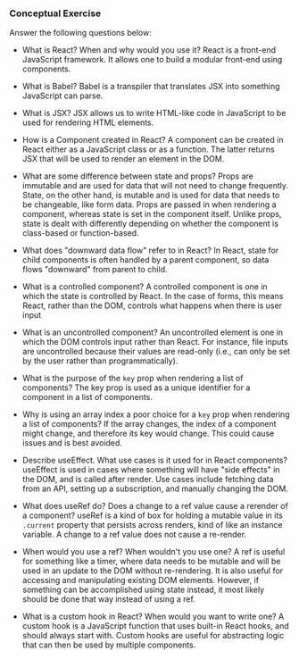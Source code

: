 ### Conceptual Exercise

Answer the following questions below:

- What is React? When and why would you use it?
React is a front-end JavaScript framework. It allows one to build a modular front-end using components.

- What is Babel?
Babel is a transpiler that translates JSX into something JavaScript can parse.

- What is JSX?
JSX allows us to write HTML-like code in JavaScript to be used for rendering HTML elements.

- How is a Component created in React?
A component can be created in React either as a JavaScript class or as a function. The latter returns JSX that will be used to render an element in the DOM.

- What are some difference between state and props?
Props are immutable and are used for data that will not need to change frequently. State, on the other hand, is mutable and is used for data that needs to be changeable, like form data. Props are passed in when rendering a component, whereas state is set in the component itself. Unlike props, state is dealt with differently depending on whether the component is class-based or function-based.

- What does "downward data flow" refer to in React?
In React, state for child components is often handled by a parent component, so data flows "downward" from parent to child.

- What is a controlled component?
A controlled component is one in which the state is controlled by React. In the case of forms, this means React, rather than the DOM, controls what happens when there is user input

- What is an uncontrolled component?
An uncontrolled element is one in which the DOM controls input rather than React. For instance, file inputs are uncontrolled because their values are read-only (i.e., can only be set by the user rather than programmatically).

- What is the purpose of the `key` prop when rendering a list of components?
The key prop is used as a unique identifier for a component in a list of components.

- Why is using an array index a poor choice for a `key` prop when rendering a list of components?
If the array changes, the index of a component might change, and therefore its key would change. This could cause issues and is best avoided.

- Describe useEffect.  What use cases is it used for in React components?
useEffect is used in cases where something will have "side effects" in the DOM, and is called after render. Use cases include fetching data from an API, setting up a subscription, and manually changing the DOM.

- What does useRef do?  Does a change to a ref value cause a rerender of a component?
useRef is a kind of box for holding a mutable value in its `.current` property that persists across renders, kind of like an instance variable. A change to a ref value does not cause a re-render.

- When would you use a ref? When wouldn't you use one?
A ref is useful for something like a timer, where data needs to be mutable and will be used in an update to the DOM without re-rendering. It
is also useful for accessing and manipulating existing DOM elements. However, if something can be accomplished using state instead, it most likely should be done that way instead of using a ref.

- What is a custom hook in React? When would you want to write one?
A custom hook is a JavaScript function that uses built-in React hooks, and should always start with. Custom hooks are useful for abstracting logic that can then be used by multiple components.
